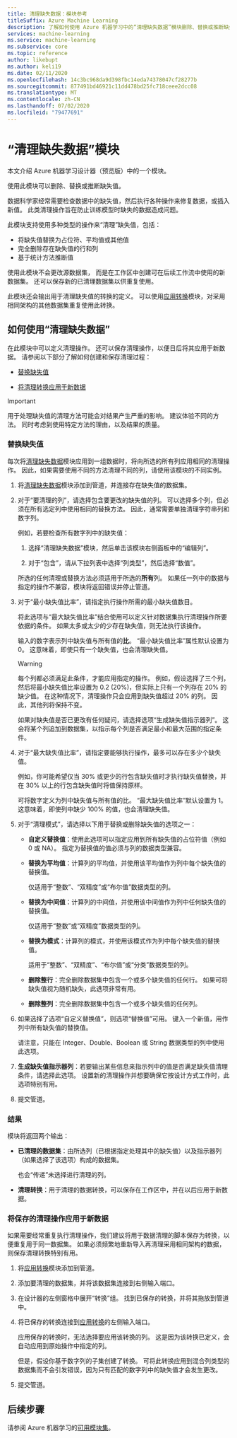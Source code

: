 ```yaml
---
title: 清理缺失数据：模块参考
titleSuffix: Azure Machine Learning
description: 了解如何使用 Azure 机器学习中的“清理缺失数据”模块删除、替换或推断缺失值。
services: machine-learning
ms.service: machine-learning
ms.subservice: core
ms.topic: reference
author: likebupt
ms.author: keli19
ms.date: 02/11/2020
ms.openlocfilehash: 14c3bc968da9d398fbc14eda74378047cf28277b
ms.sourcegitcommit: 877491bd46921c11dd478bd25fc718ceee2dcc08
ms.translationtype: MT
ms.contentlocale: zh-CN
ms.lasthandoff: 07/02/2020
ms.locfileid: "79477691"
---
```

# <a name="clean-missing-data-module"></a>“清理缺失数据”模块

本文介绍 Azure 机器学习设计器（预览版）中的一个模块。

使用此模块可以删除、替换或推断缺失值。 

数据科学家经常需要检查数据中的缺失值，然后执行各种操作来修复数据，或插入新值。 此类清理操作旨在防止训练模型时缺失的数据造成问题。 

此模块支持使用多种类型的操作来“清理”缺失值，包括：

+ 将缺失值替换为占位符、平均值或其他值
+ 完全删除存在缺失值的行和列
+ 基于统计方法推断值


使用此模块不会更改源数据集， 而是在工作区中创建可在后续工作流中使用的新数据集。 还可以保存新的已清理数据集以供重复使用。

此模块还会输出用于清理缺失值的转换的定义。 可以使用[应用转换](./apply-transformation.md)模块，对采用相同架构的其他数据集重复使用此转换。  

## <a name="how-to-use-clean-missing-data"></a>如何使用“清理缺失数据”

在此模块中可以定义清理操作。 还可以保存清理操作，以便日后将其应用于新数据。 请参阅以下部分了解如何创建和保存清理过程： 
 
+ [替换缺失值](#replace-missing-values)
  
+ [将清理转换应用于新数据](#apply-a-saved-cleaning-operation-to-new-data)
 
> [!IMPORTANT]
> 用于处理缺失值的清理方法可能会对结果产生严重的影响。 建议体验不同的方法。 同时考虑到使用特定方法的理由，以及结果的质量。

### <a name="replace-missing-values"></a>替换缺失值  

每次将[清理缺失数据](./clean-missing-data.md)模块应用到一组数据时，将向所选的所有列应用相同的清理操作。 因此，如果需要使用不同的方法清理不同的列，请使用该模块的不同实例。

1.  将[清理缺失数据](./clean-missing-data.md)模块添加到管道，并连接存在缺失值的数据集。  
  
2.  对于“要清理的列”，请选择包含要更改的缺失值的列。 可以选择多个列，但必须在所有选定列中使用相同的替换方法。 因此，通常需要单独清理字符串列和数字列。

    例如，若要检查所有数字列中的缺失值：

    1. 选择“清理缺失数据”模块，然后单击该模块右侧面板中的“编辑列”。

    3. 对于“包含”，请从下拉列表中选择“列类型”，然后选择“数值”。   
  
    所选的任何清理或替换方法必须适用于所选的**所有**列。 如果任一列中的数据与指定的操作不兼容，模块将返回错误并停止管道。
  
3.  对于“最小缺失值比率”，请指定执行操作所需的最小缺失值数目。  
  
    将此选项与“最大缺失值比率”结合使用可以定义针对数据集执行清理操作所要依据的条件。 如果太多或太少的少存在缺失值，则无法执行该操作。 
  
    输入的数字表示列中缺失值与所有值的**比**。 “最小缺失值比率”属性默认设置为 0。 这意味着，即使只有一个缺失值，也会清理缺失值。 

    > [!WARNING]
    > 每个列都必须满足此条件，才能应用指定的操作。 例如，假设选择了三个列，然后将最小缺失值比率设置为 0.2 (20%)，但实际上只有一个列存在 20% 的缺少值。 在这种情况下，清理操作只会应用到缺失值超过 20% 的列。 因此，其他列将保持不变。
    > 
    > 如果对缺失值是否已更改有任何疑问，请选择选项“生成缺失值指示器列”。 这会将某个列追加到数据集，以指示每个列是否满足最小和最大范围的指定条件。  
  
4. 对于“最大缺失值比率”，请指定要能够执行操作，最多可以存在多少个缺失值。   
  
    例如，你可能希望仅当 30% 或更少的行包含缺失值时才执行缺失值替换，并在 30% 以上的行包含缺失值时将值保持原样。  
  
    可将数字定义为列中缺失值与所有值的比。 “最大缺失值比率”默认设置为 1。 这意味着，即使列中缺少 100% 的值，也会清理缺失值。  
  
   
  
5. 对于“清理模式”，请选择以下用于替换或删除缺失值的选项之一：  
  
  
    + **自定义替换值**：使用此选项可以指定应用到所有缺失值的占位符值（例如 0 或 NA）。 指定为替换值的值必须与列的数据类型兼容。
  
    + **替换为平均值**：计算列的平均值，并使用该平均值作为列中每个缺失值的替换值。  
  
        仅适用于“整数”、“双精度”或“布尔值”数据类型的列。  
  
    + **替换为中间值**：计算列的中间值，并使用该中间值作为列中任何缺失值的替换值。  
  
        仅适用于“整数”或“双精度”数据类型的列。 
  
    + **替换为模式**：计算列的模式，并使用该模式作为列中每个缺失值的替换值。  
  
        适用于“整数”、“双精度”、“布尔值”或“分类”数据类型的列。 
  
    + **删除整行**：完全删除数据集中包含一个或多个缺失值的任何行。 如果可将缺失值视为随机缺失，此选项非常有用。  
  
    + **删除整列**：完全删除数据集中包含一个或多个缺失值的任何列。  
  
    
  
6. 如果选择了选项“自定义替换值”，则选项“替换值”可用。  键入一个新值，用作列中所有缺失值的替换值。  
  
    请注意，只能在 Integer、Double、Boolean 或 String 数据类型的列中使用此选项。
  
7. **生成缺失值指示器列**：若要输出某些信息来指示列中的值是否满足缺失值清理条件，请选择此选项。 设置新的清理操作并想要确保它按设计方式工作时，此选项特别有用。
  
8. 提交管道。

### <a name="results"></a>结果

模块将返回两个输出：  

-   **已清理的数据集**：由所选列（已根据指定处理其中的缺失值）以及指示器列（如果选择了该选项）构成的数据集。  

    也会“传递”未选择进行清理的列。  
  
-  **清理转换**：用于清理的数据转换，可以保存在工作区中，并在以后应用于新数据。

### <a name="apply-a-saved-cleaning-operation-to-new-data"></a>将保存的清理操作应用于新数据  

如果需要经常重复执行清理操作，我们建议将用于数据清理的脚本保存为转换，以便重复用于同一数据集。 如果必须频繁地重新导入再清理采用相同架构的数据，则保存清理转换特别有用。  
      
1.  将[应用转换](./apply-transformation.md)模块添加到管道。  
  
2.  添加要清理的数据集，并将该数据集连接到右侧输入端口。  
  
3.  在设计器的左侧窗格中展开“转换”组。 找到已保存的转换，并将其拖放到管道中。  

4.  将已保存的转换连接到[应用转换](./apply-transformation.md)的左侧输入端口。 

    应用保存的转换时，无法选择要应用该转换的列。 这是因为该转换已定义，会自动应用到原始操作中指定的列。

    但是，假设你基于数字列的子集创建了转换。 可将此转换应用到混合列类型的数据集而不会引发错误，因为只有匹配的数字列中的缺失值才会发生更改。

6.  提交管道。  

## <a name="next-steps"></a>后续步骤

请参阅 Azure 机器学习的[可用模块集](module-reference.md)。 